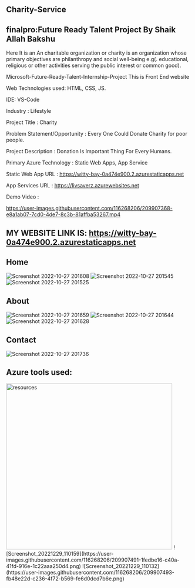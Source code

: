 ## Charity-Service

## finalpro:Future Ready Talent Project By Shaik Allah Bakshu 
Here It is an An charitable organization or charity is an organization whose primary objectives are philanthropy and social well-being e.g(. educational, religious or other activities serving the public interest or common good).

Microsoft-Future-Ready-Talent-Internship-Project This is Front End website

Web Technologies used: HTML, CSS, JS.

IDE: VS-Code

Industry : Lifestyle

Project Title : Charity

Problem Statement/Opportunity : Every One Could Donate Charity for poor people.

Project Description : Donation Is Important Thing For Every Humans.

Primary Azure Technology : Static Web Apps, App Service

Static Web App URL : https://witty-bay-0a474e900.2.azurestaticapps.net

App Services URL : https://livsaverz.azurewebsites.net

Demo Video :

https://user-images.githubusercontent.com/116268206/209907368-e8a1ab07-7cd0-4de7-8c3b-81affba53267.mp4

## MY WEBSITE LINK IS: https://witty-bay-0a474e900.2.azurestaticapps.net
## Home
![Screenshot 2022-10-27 201608](https://user-images.githubusercontent.com/116268206/198322006-c52fa0b1-6b0f-4de0-9c0f-bbe5225c215a.jpg)
![Screenshot 2022-10-27 201545](https://user-images.githubusercontent.com/116268206/198322017-0299b349-152f-484e-b19f-e5cec323c69e.jpg)
![Screenshot 2022-10-27 201525](https://user-images.githubusercontent.com/116268206/198322025-c793e8f6-74a6-43a2-b189-0accc6440cdc.jpg)

## About
![Screenshot 2022-10-27 201659](https://user-images.githubusercontent.com/116268206/198322199-ef41df98-337e-4f28-b76f-6187de88f87c.jpg)
![Screenshot 2022-10-27 201644](https://user-images.githubusercontent.com/116268206/198322215-c4bafc85-6543-4dd2-872e-d2df7b9f20ca.jpg)
![Screenshot 2022-10-27 201628](https://user-images.githubusercontent.com/116268206/198322220-8156069b-5f55-403f-8c00-ff64d3ac47df.jpg)

## Contact
![Screenshot 2022-10-27 201736](https://user-images.githubusercontent.com/116268206/198322311-ffb2feb6-ed23-4d16-bc5d-d6c147313b06.jpg)

## Azure tools used:
<img width="452" alt="resources" src="https://user-images.githubusercontent.com/116268206/201050759-305d4198-6768-4464-844e-b7f701b364e0.png">
![Screenshot_20221229_110159](https://user-images.githubusercontent.com/116268206/209907491-1fedbe16-c40a-41fd-916e-1c22aaa250d4.png)
![Screenshot_20221229_110132](https://user-images.githubusercontent.com/116268206/209907493-fb48e22d-c236-4f72-b569-fe6d0dcd7b6e.png)
